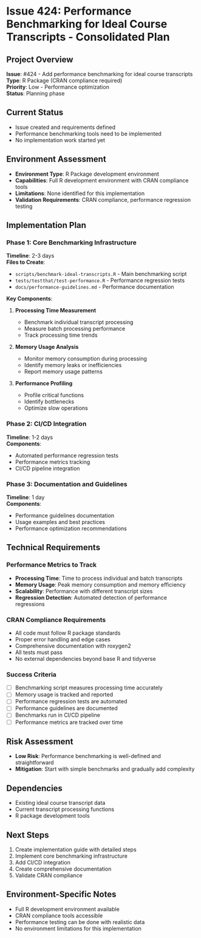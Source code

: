 # Issue 424: Performance Benchmarking for Ideal Course Transcripts - Consolidated Plan

## Project Overview
**Issue**: #424 - Add performance benchmarking for ideal course transcripts  
**Type**: R Package (CRAN compliance required)  
**Priority**: Low - Performance optimization  
**Status**: Planning phase  

## Current Status
- Issue created and requirements defined
- Performance benchmarking tools need to be implemented
- No implementation work started yet

## Environment Assessment
- **Environment Type**: R Package development environment
- **Capabilities**: Full R development environment with CRAN compliance tools
- **Limitations**: None identified for this implementation
- **Validation Requirements**: CRAN compliance, performance regression testing

## Implementation Plan

### Phase 1: Core Benchmarking Infrastructure
**Timeline**: 2-3 days  
**Files to Create**:
- `scripts/benchmark-ideal-transcripts.R` - Main benchmarking script
- `tests/testthat/test-performance.R` - Performance regression tests
- `docs/performance-guidelines.md` - Performance documentation

**Key Components**:
1. **Processing Time Measurement**
   - Benchmark individual transcript processing
   - Measure batch processing performance
   - Track processing time trends

2. **Memory Usage Analysis**
   - Monitor memory consumption during processing
   - Identify memory leaks or inefficiencies
   - Report memory usage patterns

3. **Performance Profiling**
   - Profile critical functions
   - Identify bottlenecks
   - Optimize slow operations

### Phase 2: CI/CD Integration
**Timeline**: 1-2 days  
**Components**:
- Automated performance regression tests
- Performance metrics tracking
- CI/CD pipeline integration

### Phase 3: Documentation and Guidelines
**Timeline**: 1 day  
**Components**:
- Performance guidelines documentation
- Usage examples and best practices
- Performance optimization recommendations

## Technical Requirements

### Performance Metrics to Track
- **Processing Time**: Time to process individual and batch transcripts
- **Memory Usage**: Peak memory consumption and memory efficiency
- **Scalability**: Performance with different transcript sizes
- **Regression Detection**: Automated detection of performance regressions

### CRAN Compliance Requirements
- All code must follow R package standards
- Proper error handling and edge cases
- Comprehensive documentation with roxygen2
- All tests must pass
- No external dependencies beyond base R and tidyverse

### Success Criteria
- [ ] Benchmarking script measures processing time accurately
- [ ] Memory usage is tracked and reported
- [ ] Performance regression tests are automated
- [ ] Performance guidelines are documented
- [ ] Benchmarks run in CI/CD pipeline
- [ ] Performance metrics are tracked over time

## Risk Assessment
- **Low Risk**: Performance benchmarking is well-defined and straightforward
- **Mitigation**: Start with simple benchmarks and gradually add complexity

## Dependencies
- Existing ideal course transcript data
- Current transcript processing functions
- R package development tools

## Next Steps
1. Create implementation guide with detailed steps
2. Implement core benchmarking infrastructure
3. Add CI/CD integration
4. Create comprehensive documentation
5. Validate CRAN compliance

## Environment-Specific Notes
- Full R development environment available
- CRAN compliance tools accessible
- Performance testing can be done with realistic data
- No environment limitations for this implementation
